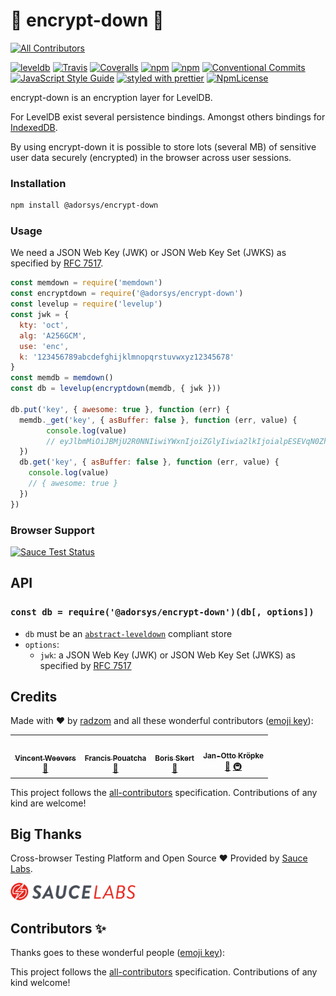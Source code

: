 # :closed_lock_with_key: encrypt-down :closed_lock_with_key:
<!-- ALL-CONTRIBUTORS-BADGE:START - Do not remove or modify this section -->
[![All Contributors](https://img.shields.io/badge/all_contributors-4-orange.svg?style=flat-square)](#contributors-)
<!-- ALL-CONTRIBUTORS-BADGE:END -->

[![leveldb](https://leveljs.org/img/badge.svg)](https://github.com/level/awesome)
[![Travis](https://img.shields.io/travis/adorsys/encrypt-down.svg)](https://travis-ci.org/adorsys/encrypt-down)
[![Coveralls](https://img.shields.io/coveralls/adorsys/encrypt-down.svg)](https://coveralls.io/github/adorsys/encrypt-down)
[![npm](https://img.shields.io/npm/v/@adorsys/encrypt-down.svg)](https://www.npmjs.com/package/@adorsys/encrypt-down)
[![npm](https://img.shields.io/npm/dt/@adorsys/encrypt-down.svg)](https://www.npmjs.com/package/@adorsys/encrypt-down)
[![Conventional Commits](https://img.shields.io/badge/Conventional_Commits-1.0.0-yellow.svg)](https://conventionalcommits.org)
[![JavaScript Style Guide](https://img.shields.io/badge/code_style-standard-brightgreen.svg)](https://standardjs.com)
[![styled with prettier](https://img.shields.io/badge/styled_with-prettier-ff69b4.svg)](https://github.com/prettier/prettier#readme)
[![NpmLicense](https://img.shields.io/npm/l/@adorsys/encrypt-down.svg)](https://github.com/adorsys/encrypt-down/blob/master/LICENSE)

encrypt-down is an encryption layer for LevelDB. 

For LevelDB exist several persistence bindings. 
Amongst others bindings for [IndexedDB](https://developer.mozilla.org/de/docs/IndexedDB).

By using encrypt-down it is possible to store lots (several MB) of sensitive user data securely (encrypted) in the browser across user sessions.

### Installation

```bash
npm install @adorsys/encrypt-down
```

### Usage

We need a JSON Web Key (JWK) or JSON Web Key Set (JWKS) as specified by [RFC 7517](https://tools.ietf.org/html/rfc7517).

```js
const memdown = require('memdown')
const encryptdown = require('@adorsys/encrypt-down')
const levelup = require('levelup')
const jwk = {
  kty: 'oct',
  alg: 'A256GCM',
  use: 'enc',
  k: '123456789abcdefghijklmnopqrstuvwxyz12345678'
}
const memdb = memdown()
const db = levelup(encryptdown(memdb, { jwk }))

db.put('key', { awesome: true }, function (err) {
  memdb._get('key', { asBuffer: false }, function (err, value) {
        console.log(value)
        // eyJlbmMiOiJBMjU2R0NNIiwiYWxnIjoiZGlyIiwia2lkIjoialpESEVqN0ZhR3N5OHNUSUZLRWlnejB4TjFEVWlBZWp0S1ZNcEl2Z3dqOCJ9..LLeRPtRCpn-Zie6-.zZc0LQ_vvHCppRAaC5fxw4yJ0041l6mGOSgLDVnaPagSv_3Khp8a8lyAo9utHQKpVX6RNVaVPBQQxJpkw_Zyljeg7L-O_Nc3N2Hi_904qE6_zwORqQRc.R0JhfgTHIcD_93kXzZ8BrA
  })
  db.get('key', { asBuffer: false }, function (err, value) {
    console.log(value) 
    // { awesome: true }
  })
})
```

### Browser Support

[![Sauce Test Status](https://saucelabs.com/browser-matrix/radzom.svg)](https://saucelabs.com/u/radzom)

## API

### `const db = require('@adorsys/encrypt-down')(db[, options])`

-   `db` must be an [`abstract-leveldown`](https://github.com/level/abstract-leveldown) compliant store
-   `options`:
    -   `jwk`: a JSON Web Key (JWK) or JSON Web Key Set (JWKS) as specified by [RFC 7517](https://tools.ietf.org/html/rfc7517)

## Credits

Made with :heart: by [radzom](https://github.com/radzom) and all these wonderful contributors ([emoji key](https://github.com/kentcdodds/all-contributors#emoji-key)):

<!-- ALL-CONTRIBUTORS-LIST:START - Do not remove or modify this section -->
<!-- prettier-ignore-start -->
<!-- markdownlint-disable -->
<table>
  <tr>
    <td align="center"><a href="https://vincentweevers.nl/"><img src="https://avatars2.githubusercontent.com/u/3055345?v=4?s=100" width="100px;" alt=""/><br /><sub><b>Vincent Weevers</b></sub></a><br /><a href="#question-vweevers" title="Answering Questions">💬</a></td>
    <td align="center"><a href="https://github.com/francis-pouatcha"><img src="https://avatars1.githubusercontent.com/u/1225651?v=4?s=100" width="100px;" alt=""/><br /><sub><b>Francis Pouatcha</b></sub></a><br /><a href="#ideas-francis-pouatcha" title="Ideas, Planning, & Feedback">🤔</a></td>
    <td align="center"><a href="https://github.com/borisskert"><img src="https://avatars1.githubusercontent.com/u/25199775?v=4?s=100" width="100px;" alt=""/><br /><sub><b>Boris Skert</b></sub></a><br /><a href="https://github.com/adorsys/encrypt-down/commits?author=borisskert" title="Documentation">📖</a></td>
    <td align="center"><a href="https://github.com/jkroepke"><img src="https://avatars3.githubusercontent.com/u/1560587?v=4?s=100" width="100px;" alt=""/><br /><sub><b>Jan-Otto Kröpke</b></sub></a><br /><a href="#maintenance-jkroepke" title="Maintenance">🚧</a> <a href="#infra-jkroepke" title="Infrastructure (Hosting, Build-Tools, etc)">🚇</a></td>
  </tr>
</table>

<!-- markdownlint-restore -->
<!-- prettier-ignore-end -->

<!-- ALL-CONTRIBUTORS-LIST:END -->

This project follows the [all-contributors](https://github.com/kentcdodds/all-contributors) specification. Contributions of any kind are welcome!

## Big Thanks

Cross-browser Testing Platform and Open Source ♥ Provided by [Sauce Labs](https://saucelabs.com).

[![Sauce Labs logo](./Sauce-Labs.png)](https://saucelabs.com)

## Contributors ✨

Thanks goes to these wonderful people ([emoji key](https://allcontributors.org/docs/en/emoji-key)):

<!-- ALL-CONTRIBUTORS-LIST:START - Do not remove or modify this section -->
<!-- prettier-ignore-start -->
<!-- markdownlint-disable -->
<!-- markdownlint-restore -->
<!-- prettier-ignore-end -->
<!-- ALL-CONTRIBUTORS-LIST:END -->

This project follows the [all-contributors](https://github.com/all-contributors/all-contributors) specification. Contributions of any kind welcome!

